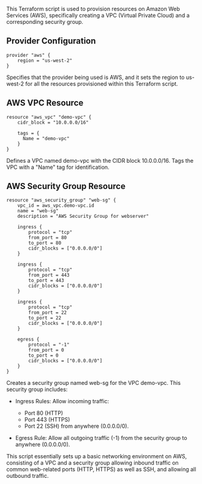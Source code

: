 This Terraform script is used to provision resources on Amazon Web Services (AWS), specifically creating a VPC (Virtual Private Cloud) and a corresponding security group.
## Provider Configuration
```
provider "aws" {
    region = "us-west-2"
}

```
Specifies that the provider being used is AWS, and it sets the region to us-west-2 for all the resources provisioned within this Terraform script.

## AWS VPC Resource
```
resource "aws_vpc" "demo-vpc" {
    cidr_block = "10.0.0.0/16"

    tags = {
      Name = "demo-vpc"
    } 
}

```
Defines a VPC named demo-vpc with the CIDR block 10.0.0.0/16. Tags the VPC with a "Name" tag for identification.

## AWS Security Group Resource
```
resource "aws_security_group" "web-sg" {
    vpc_id = aws_vpc.demo-vpc.id
    name = "web-sg"
    description = "AWS Security Group for webserver"

    ingress {
        protocol = "tcp"
        from_port = 80
        to_port = 80
        cidr_blocks = ["0.0.0.0/0"]
    }
    
    ingress {
        protocol = "tcp"
        from_port = 443
        to_port = 443
        cidr_blocks = ["0.0.0.0/0"]
    }

    ingress {
        protocol = "tcp"
        from_port = 22
        to_port = 22
        cidr_blocks = ["0.0.0.0/0"]
    }

    egress {
        protocol = "-1"
        from_port = 0
        to_port = 0
        cidr_blocks = ["0.0.0.0/0"]
    }
}

```
Creates a security group named web-sg for the VPC demo-vpc. This security group includes:

* Ingress Rules: Allow incoming traffic:
    * Port 80 (HTTP)
    * Port 443 (HTTPS)
    * Port 22 (SSH)
    from anywhere (0.0.0.0/0).

* Egress Rule: Allow all outgoing traffic (-1) from the security group to anywhere (0.0.0.0/0).

This script essentially sets up a basic networking environment on AWS, consisting of a VPC and a security group allowing inbound traffic on common web-related ports (HTTP, HTTPS) as well as SSH, and allowing all outbound traffic.










